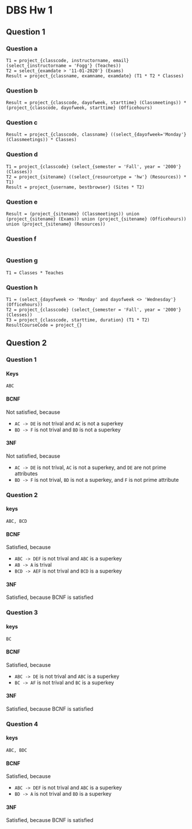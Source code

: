 # DBS Hw 1

## Question 1

### Question a

```
T1 = project_{classcode, instructorname, email} (select_{instructorname = 'Fogg'} (Teaches))
T2 = select_{examdate > '11-01-2020'} (Exams)
Result = project_{classname, examname, examdate} (T1 * T2 * Classes)
```

### Question b

```
Result = project_{classcode, dayofweek, starttime} (Classmeetings)) * (project_{classcode, dayofweek, starttime} (Officehours)
```

### Question c

```
Result = project_{classcode, classname} ((select_{dayofweek='Monday'} (Classmeetings)) * Classes)
```

### Question d

```
T1 = project_{classcode} (select_{semester = 'Fall', year = '2000'} (Classes))
T2 = project_{sitename} ((select_{resourcetype = 'hw'} (Resources)) * T1)
Result = project_{username, bestbrowser} (Sites * T2)
```

### Question e

```
Result = (project_{sitename} (Classmeetings)) union (project_{sitename} (Exams)) union (project_{sitename} (Officehours)) union (project_{sitename} (Resources))
```

### Question f

```

```

### Question g

```
T1 = Classes * Teaches

```

### Question h

```
T1 = (select_{dayofweek <> 'Monday' and dayofweek <> 'Wednesday'} (Officehours))
T2 = project_{classcode} (select_{semester = 'Fall', year = '2000'} (Clesses))
T3 = project_{classcode, starttime, duration} (T1 * T2)
ResultCourseCode = project_{}
```

## Question 2

### Question 1

#### Keys

```
ABC
```

#### BCNF

Not satisfied, because

- `AC -> DE` is not trival and `AC` is not a superkey
- `BD -> F` is not trival and `BD` is not a superkey

#### 3NF

Not satisfied, because

- `AC -> DE` is not trival, `AC` is not a superkey, and `DE` are not prime attributes
- `BD -> F` is not trival, `BD` is not a superkey, and `F` is not prime attribute

### Question 2

#### keys

```
ABC, BCD
```

#### BCNF

Satisfied, because

- `ABC -> DEF` is not trival and `ABC` is a superkey
- `AB -> A` is trival
- `BCD -> AEF` is not trival and `BCD` is a superkey

#### 3NF

Satisfied, because BCNF is satisfied

### Question 3

#### keys

```
BC
```

#### BCNF

Satisfied, because

- `ABC -> DE` is not trival and `ABC` is a superkey
- `BC -> AF` is not trival and `BC` is a superkey

#### 3NF

Satisfied, because BCNF is satisfied

### Question 4

#### keys

```
ABC, BDC
```

#### BCNF

Satisfied, because

- `ABC -> DEF` is not trival and `ABC` is a superkey
- `BD -> A` is not trival and `BD` is a superkey

#### 3NF

Satisfied, because BCNF is satisfied
